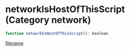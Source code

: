 # networkIsHostOfThisScript (Category network)

```js
function networkIsHostOfThisScript(): boolean
```

[filename](networkIsHostOfThisScript_m.md ':include')